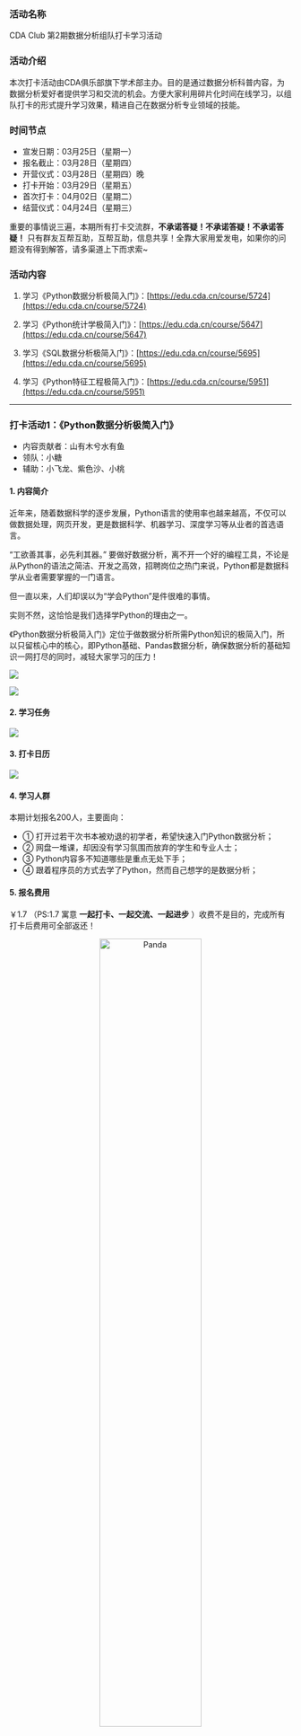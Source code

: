 ### 活动名称
CDA Club 第2期数据分析组队打卡学习活动

### 活动介绍

本次打卡活动由CDA俱乐部旗下学术部主办。目的是通过数据分析科普内容，为数据分析爱好者提供学习和交流的机会。方便大家利用碎片化时间在线学习，以组队打卡的形式提升学习效果，精进自己在数据分析专业领域的技能。

### 时间节点
- 宣发日期：03月25日（星期一）
- 报名截止：03月28日（星期四）
- 开营仪式：03月28日（星期四）晚
- 打卡开始：03月29日（星期五）
- 首次打卡：04月02日（星期二）
- 结营仪式：04月24日（星期三）


重要的事情说三遍，本期所有打卡交流群，**不承诺答疑！不承诺答疑！不承诺答疑！** 只有群友互帮互助，互帮互助，信息共享！全靠大家用爱发电，如果你的问题没有得到解答，请多渠道上下而求索~

### 活动内容
1. 学习《Python数据分析极简入门》：[https://edu.cda.cn/course/5724](https://edu.cda.cn/course/5724)

2. 学习《Python统计学极简入门》：[https://edu.cda.cn/course/5647](https://edu.cda.cn/course/5647)

3. 学习《SQL数据分析极简入门》：[https://edu.cda.cn/course/5695](https://edu.cda.cn/course/5695)

4. 学习《Python特征工程极简入门》：[https://edu.cda.cn/course/5951](https://edu.cda.cn/course/5951)



---

### 打卡活动1：《Python数据分析极简入门》


- 内容贡献者：山有木兮水有鱼
- 领队：小糖
- 辅助：小飞龙、紫色沙、小桃

#### 1. 内容简介

近年来，随着数据科学的逐步发展，Python语言的使用率也越来越高，不仅可以做数据处理，网页开发，更是数据科学、机器学习、深度学习等从业者的首选语言。

“工欲善其事，必先利其器。” 要做好数据分析，离不开一个好的编程工具，不论是从Python的语法之简洁、开发之高效，招聘岗位之热门来说，Python都是数据科学从业者需要掌握的一门语言。

但一直以来，人们却误以为“学会Python”是件很难的事情。

实则不然，这恰恰是我们选择学Python的理由之一。

《Python数据分析极简入门》定位于做数据分析所需Python知识的极简入门，所以只留核心中的核心，即Python基础、Pandas数据分析，确保数据分析的基础知识一网打尽的同时，减轻大家学习的压力！

![](https://files.mdnice.com/user/33324/4fbc7bf1-7480-485f-9102-b1b40036b2af.png)

![](https://files.mdnice.com/user/33324/8dda84ac-5ef3-4d4c-b496-a0837e30e247.png)


#### 2. 学习任务


![](https://files.mdnice.com/user/33324/8b3b9f0a-722b-4f15-8302-584eeed66ed1.png)

#### 3. 打卡日历



![](https://files.mdnice.com/user/33324/ff06f69c-4bc1-4c36-be01-2d60940b365a.png)

#### 4. 学习人群

本期计划报名200人，主要面向：

- ① 打开过若干次书本被劝退的初学者，希望快速入门Python数据分析；
- ② 网盘一堆课，却因没有学习氛围而放弃的学生和专业人士；
- ③ Python内容多不知道哪些是重点无处下手；
- ④ 跟着程序员的方式去学了Python，然而自己想学的是数据分析；

#### 5. 报名费用

￥1.7 （PS:1.7 寓意 **一起打卡、一起交流、一起进步** ）收费不是目的，完成所有打卡后费用可全部返还！

<div align="center">
<img src="https://files.mdnice.com/user/33324/93abb96a-ff22-41eb-9fa6-380b0e6fb560.png" width=60% alt="Panda"> 
</div>

重要的事情说三遍，本期所有打卡交流群，<b>不承诺答疑！不承诺答疑！不承诺答疑！</b> 只有群友互帮互助，互帮互助，信息共享！全靠大家用爱发电，如果你的问题没有得到解答，请多渠道上下而求索~

---

### 打卡活动2：《Python统计学极简入门》

- 内容贡献：山有木兮水有鱼
- 领队：秋语
- 辅助：小糖、小光、小桃、小洪

#### 1. 内容简介

听说你已经被统计学劝退，被Python唬住……先别着急划走，看完这篇再说！

先说结论，大多数情况下的学不会都不是知识本身难，而是被知识的传播者劝退的。

比如大佬们授课，虽逻辑严谨、思维缜密，但你只能望其项背，因为大佬们往往无法体会菜鸟的痛苦。再比如一些照本宣科的老师，他们没有深入研究这些知识，无法用通俗的语言帮你解释，只能貌似努力地帮你认真地读完所有PPT……

究其本质而言，这种情况多半是按 “是什么、有什么用，怎么用” 的方式在学，而对在大多数人而言，第一步就学懂“是什么”，或许难度有点大，因为得从定义出发，了解性质，推导出原理，一套流程下来直接劝退了，反而最关心的有什么用、怎么用的问题没有解决。

所以接下来的内容我将用“MVP（最小可行化产品）” 的思路来筛选重点内容，帮你厘清哪些内容是不可或缺及必须要学的。然后以 “有什么用，怎么用，是什么” 的顺序展开，快速提升当你急需Get某个技能时候的学习效率。

另外教程的标题既然含有“极简入门”，那么至少有2个原则：

尽量不废话
尽量说人话
说“尽量”是因为有些时候，不得不说些废话才能引起你的注意，比如以上内容…

好，我们正式开始！

《Python统计学极简入门》从描述性统计到假设检验，你将学会如何描述数据、做参数估计、进行假设检验以及变量之间的关联分析。这些内容将提供扎实的统计分析能力以及Python实操，助力你在未来的研究和决策中运用统计学方法。




#### 2. 学习任务


![](https://files.mdnice.com/user/33324/4092d0d8-a20a-4cc9-8870-0a200691ec8a.png)

#### 3. 打卡日历

![](https://files.mdnice.com/user/33324/22c4ef1d-4ac6-4bbe-a899-71994ade7455.png)



#### 4. 学习人群

本期计划报名200人，主要面向：

- ① 对统计学基础有一定了解，想学习如何使用Python进行统计分析的学生和专业人士 
- ② 具备一定Python编程基础的数据分析师、研究人员和决策者 
- ③ 希望快速掌握Python在统计学中的应用，提升数据分析和解决问题的能力的学习者 
- ④ 渴望通过简洁明了的方式学习如何利用Python进行统计分析的个人和专业人士

#### 5. 报名费用

￥1.7 （PS:1.7 寓意 **一起打卡、一起交流、一起进步** ）收费不是目的，完成所有打卡后费用可全部返还！



<div align="center">
<img src="https://files.mdnice.com/user/33324/cc93f864-9eab-47f1-b55d-a8dc5b9a0bca.png" width=60% alt="Panda"> 
</div>

重要的事情说三遍，本期所有打卡交流群，<b>不承诺答疑！不承诺答疑！不承诺答疑！</b> 只有群友互帮互助，互帮互助，信息共享！全靠大家用爱发电，如果你的问题没有得到解答，请多渠道上下而求索~


---
### 打卡活动3：《SQL数据分析极简入门》

- 内容贡献者：山有木兮水有鱼
- 领队：秋语
- 辅助：阿涛、小桃、小飞龙

#### 1. 内容简介

> 做数据分析的，为什么要写SQL？
> 
> 没有数据的情况下，我们分析数据就像是巧妇难为无米之炊。因此，为了进行数据分析，我们必须获取数据。而大多数情况下，数据都存放在数据库中，这时候我们就必须要学会SQL取数了。
> 
> 除了一部分公司专人专岗，有人帮你查好数据发你做分析,大部分情况还是需要你自己取数的。

《SQL数据分析极简入门》定位于做数据分析所需SQL知识的极简入门。首先需要了解SQL的基础知识，包括数据定义语言、数据操作语言和数据查询语言，以及常见的数据类型和查询执行顺序。此外，窗口分析函数是SQL中用于数据分析的重要工具，可以帮助我们进行各种复杂的数据分析操作。在实际应用中，我们也会遇到一些面试题，比如计算连续登录N天的用户数量以及近N日留存的用户数和留存率等问题。通过学习这些内容，我们可以更好地掌握SQL的应用和数据处理能力。


#### 2. 学习任务

![](https://files.mdnice.com/user/33324/37add018-1893-4b54-9752-124cbab1d8ca.png)

#### 3. 打卡日历

![](https://files.mdnice.com/user/33324/fe3ff908-9be5-4a1a-88ea-ab5361c1ad15.png)


#### 4. 学习人群

本期计划报名100人，主要面向：

- ① 希望学习如何使用SQL进行数据分析和查询的数据分析师和数据科学家 
- ② 具备一定数据库基础知识和SQL编程经验的学员 
- ③ 想要掌握如何利用SQL从大型数据集中提取信息、进行数据清洗和转换的数据专业人士 
- ④ 希望通过SQL数据分析技能提升数据处理效率、支持业务决策的工作人员

#### 5. 报名费用

￥1.7 （PS:1.7 寓意 **一起打卡、一起交流、一起进步** ）收费不是目的，完成所有打卡后费用可全部返还！

<div align="center">
<img src="https://files.mdnice.com/user/33324/eebfc39e-ac76-4599-aaf0-00c3de5ee5bf.png" width=60% alt="Panda"> 
</div>

重要的事情说三遍，本期所有打卡交流群，<b>不承诺答疑！不承诺答疑！不承诺答疑！</b> 只有群友互帮互助，互帮互助，信息共享！全靠大家用爱发电，如果你的问题没有得到解答，请多渠道上下而求索~

---
### 打卡活动4：《Python特征工程极简入门》


- 内容贡献者：山有木兮水有鱼
- 领队：小飞龙
- 辅助：秋语、小光、小航家

#### 1. 内容简介

众所周知，关于数据与特征，业界广为流传着两句话：“数据和特征决定了机器学习的上限，而模型和算法只是逼近这个上限”、“garbage in，garbage out”。前者从机器学习的角度，较为严谨地指出，数据与特征的重要性要大于模型和算法；后者以近似戏谑般地表达了数据的重要性。

但是市面上关于特征工程的书，却只有寥寥几本 《特征工程入门与实践》、《精通特征工程》、《数据准备及特征工程》不仅数量少，而且里面的方法大部分也都是大家耳熟能详的内容：缺失值填补、归一化、one-hot，只看这些内容对于日常做特征的小伙伴们肯定是意犹未尽，总想着有没有更全面一些的内容，这个系列就尝试着给大家梳理一下这部分内容。

#### 2. 学习任务


![](https://files.mdnice.com/user/33324/f77850c5-3a87-45d4-b745-5f7ea1b69de2.png)

#### 3. 打卡日历


![](https://files.mdnice.com/user/33324/38ab3b0f-7541-4992-bd7b-e73aaaffc92b.png)

#### 4. 学习人群

本期计划报名100人，主要面向：

- ① 寻求深入学习数据科学、机器学习和人工智能领域的学生和从业者 
- ② 具备一定Python编程基础和数据分析经验的学员 
- ③ 希望掌握特征选择、提取和转换等技术，优化模型性能和准确性 
- ④ 渴望应用特征工程技术解决实际数据挑战，提升数据处理和建模能力

#### 5. 报名费用

￥1.7 （PS:1.7 寓意 **一起打卡、一起交流、一起进步** ）收费不是目的，完成所有打卡后费用可全部返还！

<div align="center">
<img src="https://files.mdnice.com/user/33324/9bbc7232-a1e7-4d8d-8724-2709bba75630.png" width=60% alt="Panda"> 
</div>

重要的事情说三遍，本期所有打卡交流群，<b>不承诺答疑！不承诺答疑！不承诺答疑！</b>  只有群友互帮互助，互帮互助，信息共享！全靠大家用爱发电，如果你的问题没有得到解答，请多渠道上下而求索~

---


无论您是刚入门数据分析领域的新手，还是已经有一定经验的专业人士，我们都欢迎您加入我们的活动，与志同道合的伙伴一起学习打卡、交流、进步。通过CDA Club 组队打卡学习活动，我们希望打造一个共同成长、共同学习的社群，让数据分析的知识更加普及和深入人心！


### 往期回顾：
- 首期打卡《Python数据分析极简入门》内容介绍：[https://mp.weixin.qq.com/s/OTMt0EtZ3LC_bwZlMtULsQ](https://mp.weixin.qq.com/s/OTMt0EtZ3LC_bwZlMtULsQ)
- 首期打卡《Python数据分析极简入门》活动回顾：[https://mp.weixin.qq.com/s/QErzAdazShj4Dyaz3CXYwg](https://mp.weixin.qq.com/s/QErzAdazShj4Dyaz3CXYwg)


